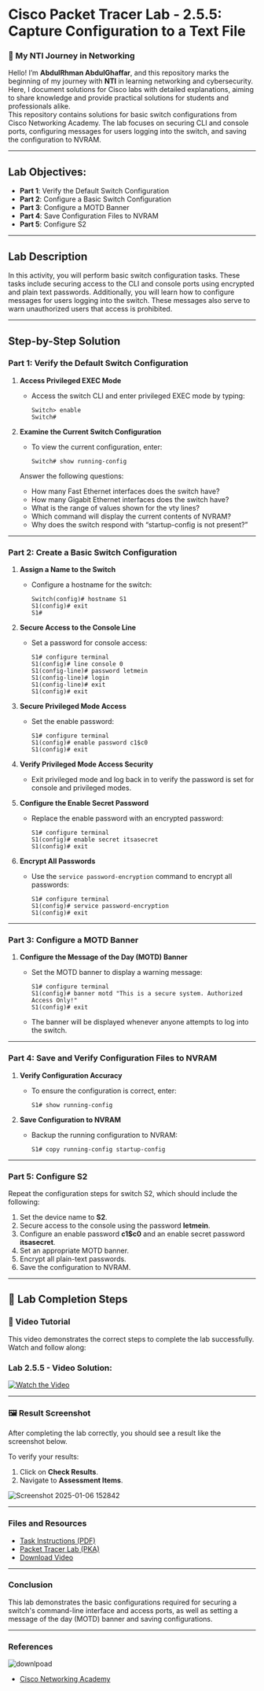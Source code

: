 # **Cisco Packet Tracer Lab - 2.5.5: Capture Configuration to a Text File**

### **🚀 My NTI Journey in Networking** 
Hello! I’m **AbdulRhman AbdulGhaffar**, and this repository marks the beginning of my journey with **NTI** in learning networking and cybersecurity. Here, I document solutions for Cisco labs with detailed explanations, aiming to share knowledge and provide practical solutions for students and professionals alike.  
This repository contains solutions for basic switch configurations from Cisco Networking Academy. The lab focuses on securing CLI and console ports, configuring messages for users logging into the switch, and saving the configuration to NVRAM.

---

## **Lab Objectives:**
- **Part 1**: Verify the Default Switch Configuration
- **Part 2**: Configure a Basic Switch Configuration
- **Part 3**: Configure a MOTD Banner
- **Part 4**: Save Configuration Files to NVRAM
- **Part 5**: Configure S2

---

## **Lab Description**  
In this activity, you will perform basic switch configuration tasks. These tasks include securing access to the CLI and console ports using encrypted and plain text passwords. Additionally, you will learn how to configure messages for users logging into the switch. These messages also serve to warn unauthorized users that access is prohibited.

---

## **Step-by-Step Solution**

### **Part 1: Verify the Default Switch Configuration**  
1. **Access Privileged EXEC Mode**  
   - Access the switch CLI and enter privileged EXEC mode by typing:  
     ```plaintext
     Switch> enable
     Switch#
     ```

2. **Examine the Current Switch Configuration**  
   - To view the current configuration, enter:  
     ```plaintext
     Switch# show running-config
     ```
   Answer the following questions:  
   - How many Fast Ethernet interfaces does the switch have?  
   - How many Gigabit Ethernet interfaces does the switch have?  
   - What is the range of values shown for the vty lines?  
   - Which command will display the current contents of NVRAM?  
   - Why does the switch respond with “startup-config is not present?”

---

### **Part 2: Create a Basic Switch Configuration**  
1. **Assign a Name to the Switch**  
   - Configure a hostname for the switch:  
     ```plaintext
     Switch(config)# hostname S1
     S1(config)# exit
     S1#
     ```

2. **Secure Access to the Console Line**  
   - Set a password for console access:  
     ```plaintext
     S1# configure terminal
     S1(config)# line console 0
     S1(config-line)# password letmein
     S1(config-line)# login
     S1(config-line)# exit
     S1(config)# exit
     ```

3. **Secure Privileged Mode Access**  
   - Set the enable password:  
     ```plaintext
     S1# configure terminal
     S1(config)# enable password c1$c0
     S1(config)# exit
     ```

4. **Verify Privileged Mode Access Security**  
   - Exit privileged mode and log back in to verify the password is set for console and privileged modes.

5. **Configure the Enable Secret Password**  
   - Replace the enable password with an encrypted password:  
     ```plaintext
     S1# configure terminal
     S1(config)# enable secret itsasecret
     S1(config)# exit
     ```

6. **Encrypt All Passwords**  
   - Use the `service password-encryption` command to encrypt all passwords:  
     ```plaintext
     S1# configure terminal
     S1(config)# service password-encryption
     S1(config)# exit
     ```

---

### **Part 3: Configure a MOTD Banner**  
1. **Configure the Message of the Day (MOTD) Banner**  
   - Set the MOTD banner to display a warning message:  
     ```plaintext
     S1# configure terminal
     S1(config)# banner motd "This is a secure system. Authorized Access Only!"
     S1(config)# exit
     ```

   - The banner will be displayed whenever anyone attempts to log into the switch.

---

### **Part 4: Save and Verify Configuration Files to NVRAM**  
1. **Verify Configuration Accuracy**  
   - To ensure the configuration is correct, enter:  
     ```plaintext
     S1# show running-config
     ```

2. **Save Configuration to NVRAM**  
   - Backup the running configuration to NVRAM:  
     ```plaintext
     S1# copy running-config startup-config
     ```

---

### **Part 5: Configure S2**  
Repeat the configuration steps for switch S2, which should include the following:  
1. Set the device name to **S2**.
2. Secure access to the console using the password **letmein**.
3. Configure an enable password **c1$c0** and an enable secret password **itsasecret**.
4. Set an appropriate MOTD banner.
5. Encrypt all plain-text passwords.
6. Save the configuration to NVRAM.

---

## 📝 Lab Completion Steps

### 🎥 Video Tutorial
This video demonstrates the correct steps to complete the lab successfully. Watch and follow along:
### Lab 2.5.5 - Video Solution:
[![Watch the Video](https://github.com/user-attachments/assets/0aa03e53-644d-4fae-b559-2da8195d4012)](https://github.com/user-attachments/assets/881471a9-c365-4d4e-903f-867483a79e1f)

---

### 🖼️ Result Screenshot
After completing the lab correctly, you should see a result like the screenshot below. 

To verify your results:
1. Click on **Check Results**.
2. Navigate to **Assessment Items**.
   
![Screenshot 2025-01-06 152842](https://github.com/user-attachments/assets/1406442f-185c-4a33-ab1b-6c91b3fa0a74)

---

### **Files and Resources**  
- [Task Instructions (PDF)](https://www.netacad.com/content/itn/1.0/courses/content/m2/en-US/assets/2.5.5-packet-tracer---configure-initial-switch-settings.pdf)  
- [Packet Tracer Lab (PKA)](https://www.netacad.com/content/itn/1.0/courses/content/m2/en-US/assets/2.5.5-packet-tracer---configure-initial-switch-settings.pka)
- [Download Video](https://github.com/user-attachments/assets/881471a9-c365-4d4e-903f-867483a79e1f)

---

### **Conclusion**  
This lab demonstrates the basic configurations required for securing a switch's command-line interface and access ports, as well as setting a message of the day (MOTD) banner and saving configurations. 

---  

### **References** 
![downlpoad](https://github.com/user-attachments/assets/6533eb8e-edef-4cb5-ab3c-d12ce3918a59)
- [Cisco Networking Academy](https://www.netacad.com)  
